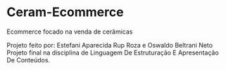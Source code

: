 # Ceram-Ecommerce
Ecommerce focado na venda de cerâmicas

Projeto feito por: Estefani Aparecida Rup Roza e Oswaldo Beltrani Neto 
Projeto final na disciplina de Linguagem De Estruturação E Apresentação De Conteúdos.
